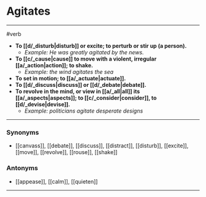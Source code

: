 # Agitates
---
#verb
- **To [[d/_disturb|disturb]] or excite; to perturb or stir up (a person).**
	- _Example: He was greatly agitated by the news._
- **To [[c/_cause|cause]] to move with a violent, irregular [[a/_action|action]]; to shake.**
	- _Example: the wind agitates the sea_
- **To set in motion; to [[a/_actuate|actuate]].**
- **To [[d/_discuss|discuss]] or [[d/_debate|debate]].**
- **To revolve in the mind, or view in [[a/_all|all]] its [[a/_aspects|aspects]]; to [[c/_consider|consider]], to [[d/_devise|devise]].**
	- _Example: politicians agitate desperate designs_
---
### Synonyms
- [[canvass]], [[debate]], [[discuss]], [[distract]], [[disturb]], [[excite]], [[move]], [[revolve]], [[rouse]], [[shake]]
### Antonyms
- [[appease]], [[calm]], [[quieten]]
---

